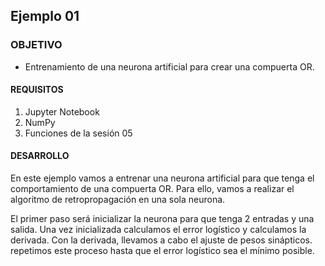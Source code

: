 ## Ejemplo 01

### OBJETIVO

- Entrenamiento de una neurona artificial para crear una compuerta OR.

#### REQUISITOS

1. Jupyter Notebook
2. NumPy
3. Funciones de la sesión 05

#### DESARROLLO

En este ejemplo vamos a entrenar una neurona artificial para que tenga el comportamiento de una compuerta OR. Para ello, vamos a realizar el algoritmo de retropropagación en una sola neurona. 

El primer paso será inicializar la neurona para que tenga 2 entradas y una salida. Una vez inicializada calculamos el error logístico y calculamos la derivada. Con la derivada, llevamos a cabo el ajuste de pesos sinápticos. repetimos este proceso hasta que el error logístico sea el mínimo posible.